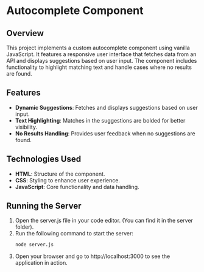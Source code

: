 # Autocomplete Component

## Overview

This project implements a custom autocomplete component using vanilla JavaScript. It features a responsive user interface that fetches data from an API and displays suggestions based on user input. The component includes functionality to highlight matching text and handle cases where no results are found.

## Features

- **Dynamic Suggestions**: Fetches and displays suggestions based on user input.
- **Text Highlighting**: Matches in the suggestions are bolded for better visibility.
- **No Results Handling**: Provides user feedback when no suggestions are found.

## Technologies Used

- **HTML**: Structure of the component.
- **CSS**: Styling to enhance user experience.
- **JavaScript**: Core functionality and data handling.

## Running the Server
1. Open the server.js file in your code editor. (You can find it in the server folder).
2. Run the following command to start the server:
   ```bash
   node server.js
3. Open your browser and go to http://localhost:3000 to see the application in action.
